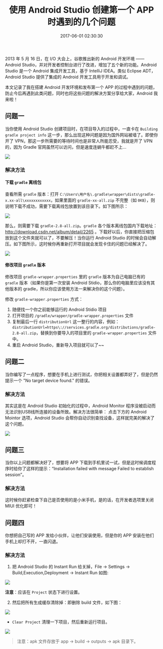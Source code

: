 ﻿---
title: 使用 Android Studio 创建第一个 APP 时遇到的几个问题
tags: [Android, Gradle, 小米]
categories: [开发总结]
date: 2017-06-01 02:30:30
---

2013 年 5 月 16 日，在 I/O 大会上，谷歌推出新的 Android 开发环境 —— Android Studio，并对开发者控制台进行了改进，增加了五个新的功能。Android Studio 是一个 Android 集成开发工具，基于 IntelliJ IDEA。类似 Eclipse ADT，Android Studio 提供了集成的 Android 开发工具用于开发和调试。

<!-- more -->

本文记录了我在搭建 Android 开发环境和发布第一个 APP 的过程中遇到的问题，防止今后再遇到此类问题，同时也将这些问题的解决方案分享给大家，Android 我来啦！


## 问题一

当你使用 Android Studio 创建项目时，在项目导入的过程中，一直卡在 `Building gradle project info` 这一步，那么出现这种问题是因为国外网站被墙了。即使你开了 VPN，那这一步所需要的等待时间也是非常人所能忍受，我就是开了 VPN 的，因为 Gradle 官网虽然可以访问，但是速度连蜗牛都赶不上...

![](https://i.loli.net/2018/05/21/5b0234100b1b8.png)


### 解决方法

#### 下载 `gradle` 离线包

查看所需 `gradle` 版本：打开 `C:\Users\用户名\.gradle\wrapper\dists\gradle-x.xx-all\xxxxxxxxxxxx`，如果里面的 `gradle-xx-all.zip` 不完整（如 `0KB`），则说明下载不成功，需要下载离线包放置到该目录下。如下图所示：

![](https://i.loli.net/2018/05/21/5b02341a7413e.png)

那么，则需要下载 `gradle-2.8-all.zip`。`gradle` 各个版本离线包国内下载地址：http://download.csdn.net/album/detail/2265 。下载好以后，你直接把压缩包放到这个文件夹就可以了，不要解压！当你运行 Android Studio 的时候会自动解压。如下图所示，这时候你再重新打开项目就会发现卡住的问题已经解决了。

![](https://i.loli.net/2018/05/21/5b02342acfa19.png)


#### 修改项目 `gradle` 版本

修改项目 `gradle-wrapper.properties` 里的 `gradle` 版本为自己电脑已有的 `gradle` 版本（如果你是第一次安装 Android Stidio，那么你的电脑里应该没有其他版本的 gradle，所以你应该使用方法一来解决你的这个问题）。

修改 `gradle-wrapper.properties` 方式：

1. 随便找一个你之前能够运行的 Android Stidio 项目
2. 打开项目的 `/gradle/wrapper/gradle-wrapper.properties` 文件
3. 复制最后一行 `distributionUrl` 这一整行的内容，例如： `distributionUrl=https\://services.gradle.org/distributions/gradle-2.8-all.zip`，替换到你要导入的项目里的 `gradle-wrapper.properties` 文件中。
4. 重启 Android Studio，重新导入项目就可以了~~


## 问题二

当你编写了一点程序，想要在手机上进行测试，你把相关设置都弄好了，但是仍然提示一个 "No target device found." 的错误。


### 解决方法

其实这是在 Android Studio 初始化的过程中，Android Monitor 程序没被启动而无法识别USB线所连接的设备所致。解决方法很简单： 点击下方的 Android Mointor 选项，Android Studio 会帮你自动识别查找设备，这样就完美的解决了这个问题。

![](https://i.loli.net/2018/05/21/5b0295d6c0c3d.jpg)


## 问题三

当你以上问题都解决好了，想要将 APP 下载到手机里试一试，但是这时候调度程序时给你了这样的提示：“Installation failed with message Failed to establish session”。


### 解决方法

这时候你赶紧检查下自己是否使用的是小米手机，是的话，在开发者选项里关闭 MIUI 优化即可！


## 问题四

你想把自己写的 APP 发给小伙伴，让他们安装使用，但是你的 APP 安装在他们手机上却打不开，一直闪退。


### 解决方法

1. 把 Android Studio 的 Instant Run 给关掉，File → Settings → Build,Execution,Deployment → Instant Run 如图:

![](https://i.loli.net/2018/05/21/5b0234352a670.png)

**注意**：应该在 `Project` 状态下进行设置。

2. 然后把所有生成缓存清除掉：即删除 build 文件，如下图：

![](https://i.loli.net/2018/05/21/5b02343e847df.png)

- `Clear Project` 清理一下项目，然后重新运行项目。

![](https://i.loli.net/2018/05/21/5b02344736e82.png)

> 注意：apk 文件存放于 app → build → outputs → apk 目录下。

